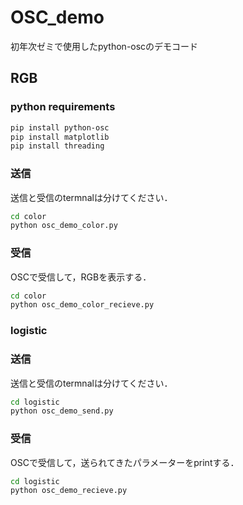 # OSC_demo
初年次ゼミで使用したpython-oscのデモコード

## RGB
### python requirements
```sh
pip install python-osc
pip install matplotlib
pip install threading
```

### 送信
送信と受信のtermnalは分けてください．
```sh
cd color
python osc_demo_color.py
```
### 受信
OSCで受信して，RGBを表示する．
```sh
cd color
python osc_demo_color_recieve.py
```

### logistic
### 送信
送信と受信のtermnalは分けてください．
```sh
cd logistic
python osc_demo_send.py
```
### 受信
OSCで受信して，送られてきたパラメーターをprintする．
```sh
cd logistic
python osc_demo_recieve.py
```
